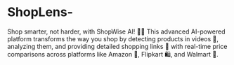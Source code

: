 # ShopLens-
Shop smarter, not harder, with ShopWise AI! 🚀✨ This advanced AI-powered platform transforms the way you shop by detecting products in videos 🎥, analyzing them, and providing detailed shopping links 🔗 with real-time price comparisons across platforms like Amazon 🛒, Flipkart 🛍️, and Walmart 🏬.
